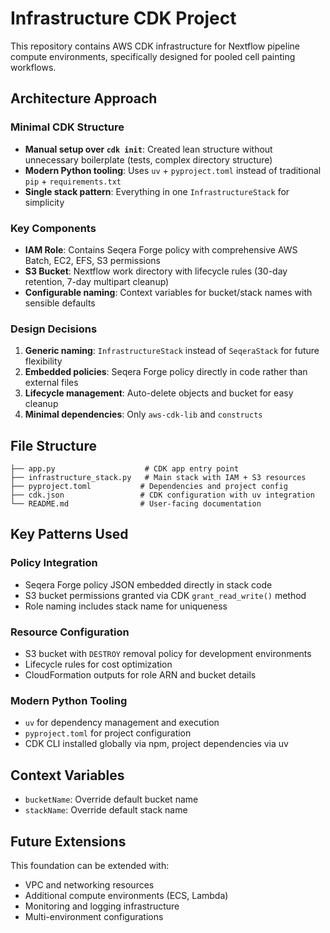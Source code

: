 # Infrastructure CDK Project

This repository contains AWS CDK infrastructure for Nextflow pipeline compute environments, specifically designed for pooled cell painting workflows.

## Architecture Approach

### Minimal CDK Structure
- **Manual setup over `cdk init`**: Created lean structure without unnecessary boilerplate (tests, complex directory structure)
- **Modern Python tooling**: Uses `uv` + `pyproject.toml` instead of traditional `pip` + `requirements.txt`
- **Single stack pattern**: Everything in one `InfrastructureStack` for simplicity

### Key Components
- **IAM Role**: Contains Seqera Forge policy with comprehensive AWS Batch, EC2, EFS, S3 permissions
- **S3 Bucket**: Nextflow work directory with lifecycle rules (30-day retention, 7-day multipart cleanup)
- **Configurable naming**: Context variables for bucket/stack names with sensible defaults

### Design Decisions
1. **Generic naming**: `InfrastructureStack` instead of `SeqeraStack` for future flexibility
2. **Embedded policies**: Seqera Forge policy directly in code rather than external files
3. **Lifecycle management**: Auto-delete objects and bucket for easy cleanup
4. **Minimal dependencies**: Only `aws-cdk-lib` and `constructs`

## File Structure
```
├── app.py                    # CDK app entry point
├── infrastructure_stack.py   # Main stack with IAM + S3 resources
├── pyproject.toml           # Dependencies and project config
├── cdk.json                 # CDK configuration with uv integration
└── README.md                # User-facing documentation
```

## Key Patterns Used

### Policy Integration
- Seqera Forge policy JSON embedded directly in stack code
- S3 bucket permissions granted via CDK `grant_read_write()` method
- Role naming includes stack name for uniqueness

### Resource Configuration
- S3 bucket with `DESTROY` removal policy for development environments
- Lifecycle rules for cost optimization
- CloudFormation outputs for role ARN and bucket details

### Modern Python Tooling
- `uv` for dependency management and execution
- `pyproject.toml` for project configuration
- CDK CLI installed globally via npm, project dependencies via uv

## Context Variables
- `bucketName`: Override default bucket name
- `stackName`: Override default stack name

## Future Extensions
This foundation can be extended with:
- VPC and networking resources
- Additional compute environments (ECS, Lambda)
- Monitoring and logging infrastructure
- Multi-environment configurations
